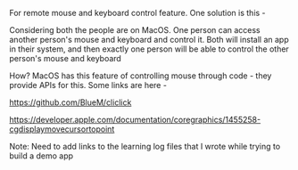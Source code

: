 For remote mouse and keyboard control feature. One solution is this - 

Considering both the people are on MacOS. One person can access another person's
mouse and keyboard and control it. Both will install an app in their system,
and then exactly one person will be able to control the other person's mouse
and keyboard

How? MacOS has this feature of controlling mouse through code - they provide
APIs for this. Some links are here -

https://github.com/BlueM/cliclick

https://developer.apple.com/documentation/coregraphics/1455258-cgdisplaymovecursortopoint

Note: Need to add links to the learning log files that I wrote while trying
to build a demo app
